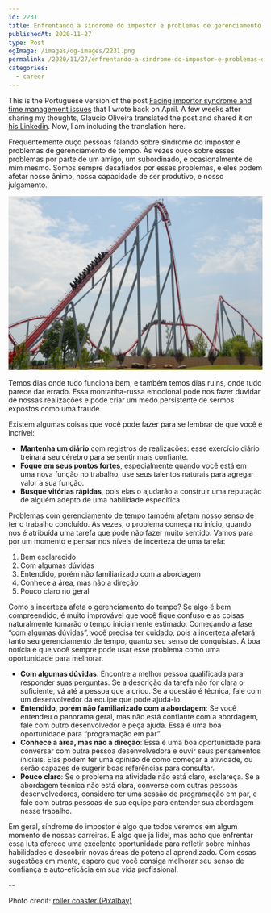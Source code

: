 ```yaml
---
id: 2231
title: Enfrentando a síndrome do impostor e problemas de gerenciamento de tempo
publishedAt: 2020-11-27
type: Post
ogImage: /images/og-images/2231.png
permalink: /2020/11/27/enfrentando-a-sindrome-do-impostor-e-problemas-de-gerenciamento-de-tempo
categories:
  - career
---
```


<div className="my-10 p-4 border border-charade-6 rounded-md bg-white">
This is the Portuguese version of the post <a href="/2020/04/26/facing-impostor-syndrome-and-time-management-issues">Facing importor syndrome and time management issues</a> that I wrote back on April. A few weeks after sharing my thoughts, Glaucio Oliveira translated the post and shared it on <a href="https://www.linkedin.com/pulse/como-lidar-com-s%C3%ADndrome-do-impostor-e-problemas-de-tempo-oliveira/">his Linkedin</a>. Now, I am including the translation here.
</div>

Frequentemente ouço pessoas falando sobre síndrome do impostor e problemas de gerenciamento de tempo. Às vezes ouço sobre esses problemas por parte de um amigo, um subordinado, e ocasionalmente de mim mesmo. Somos sempre desafiados por esses problemas, e eles podem afetar nosso ânimo, nossa capacidade de ser produtivo, e nosso julgamento.

![Roller coaster photo](/wp-content/uploads/2020/04/roller-coaster.jpg)

Temos dias onde tudo funciona bem, e também temos dias ruins, onde tudo parece dar errado. Essa montanha-russa emocional pode nos fazer duvidar de nossas realizações e pode criar um medo persistente de sermos expostos como uma fraude.

Existem algumas coisas que você pode fazer para se lembrar de que você é incrível:

- **Mantenha um diário** com registros de realizações: esse exercício diário treinará seu cérebro para se sentir mais confiante.
- **Foque em seus pontos fortes**, especialmente quando você está em uma nova função no trabalho, use seus talentos naturais para agregar valor a sua função.
- **Busque vitórias rápidas**, pois elas o ajudarão a construir uma reputação de alguém adepto de uma habilidade específica.

Problemas com gerenciamento de tempo também afetam nosso senso de ter o trabalho concluído. Às vezes, o problema começa no início, quando nos é atribuída uma tarefa que pode não fazer muito sentido. Vamos para por um momento e pensar nos níveis de incerteza de uma tarefa:

1. Bem esclarecido
2. Com algumas dúvidas
3. Entendido, porém não familiarizado com a abordagem
4. Conhece a área, mas não a direção
5. Pouco claro no geral

Como a incerteza afeta o gerenciamento do tempo? Se algo é bem compreendido, é muito improvável que você fique confuso e as coisas naturalmente tomarão o tempo inicialmente estimado. Começando a fase “com algumas dúvidas”, você precisa ter cuidado, pois a incerteza afetará tanto seu gerenciamento de tempo, quanto seu senso de conquistas. A boa notícia é que você sempre pode usar esse problema como uma oportunidade para melhorar.

- **Com algumas dúvidas**: Encontre a melhor pessoa qualificada para responder suas perguntas. Se a descrição da tarefa não for clara o suficiente, vá até a pessoa que a criou. Se a questão é técnica, fale com um desenvolvedor da equipe que pode ajudá-lo.
- **Entendido, porém não familiarizado com a abordagem**: Se você entendeu o panorama geral, mas não está confiante com a abordagem, fale com outro desenvolvedor e peça ajuda. Essa é uma boa oportunidade para “programação em par”.
- **Conhece a área, mas não a direção**: Essa é uma boa oportunidade para conversar com outra pessoa desenvolvedora e ouvir seus pensamentos iniciais. Elas podem ter uma opinião de como começar a atividade, ou serão capazes de sugerir boas referências para consultar.
- **Pouco claro**: Se o problema na atividade não está claro, esclareça. Se a abordagem técnica não está clara, converse com outras pessoas desenvolvedores, considere ter uma sessão de programação em par, e fale com outras pessoas de sua equipe para entender sua abordagem nesse trabalho.

Em geral, síndrome do impostor é algo que todos veremos em algum momento de nossas carreiras. É algo que já lidei, mas acho que enfrentar essa luta oferece uma excelente oportunidade para refletir sobre minhas habilidades e descobrir novas áreas de potencial aprendizado. Com essas sugestões em mente, espero que você consiga melhorar seu senso de confiança e auto-eficácia em sua vida profissional.

--

Photo credit: [roller coaster (Pixalbay)](https://pixabay.com/photos/roller-coaster-people-thrill-park-1553342/)
